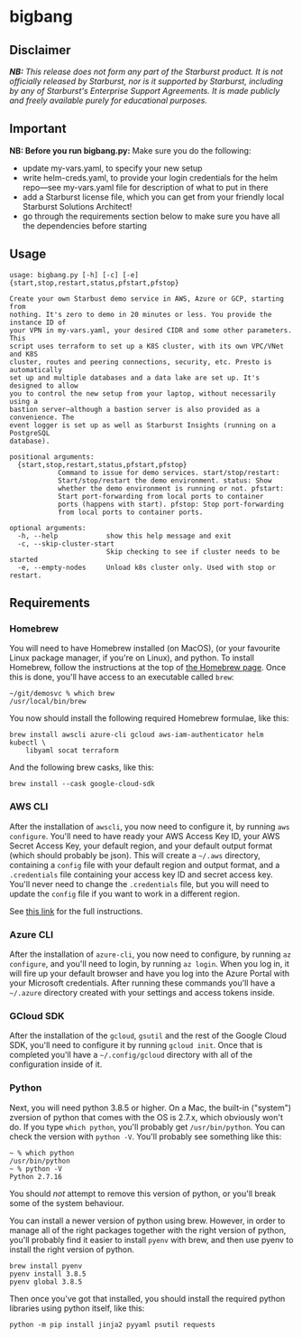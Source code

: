 # bigbang

## Disclaimer

**_NB:_** *This release does not form any part of the Starburst product. It is
not officially released by Starburst, nor is it supported by Starburst,
including by any of Starburst's Enterprise Support Agreements. It is made
publicly and freely available purely for educational purposes.*

## Important

**NB: Before you run bigbang.py:** Make sure you do the following:

- update my-vars.yaml, to specify your new setup
- write helm-creds.yaml, to provide your login credentials for the helm repo—see
  my-vars.yaml file for description of what to put in there
- add a Starburst license file, which you can get from your friendly local
  Starburst Solutions Architect!
- go through the requirements section below to make sure you have all the
  dependencies before starting

## Usage

```
usage: bigbang.py [-h] [-c] [-e] {start,stop,restart,status,pfstart,pfstop}

Create your own Starbust demo service in AWS, Azure or GCP, starting from
nothing. It's zero to demo in 20 minutes or less. You provide the instance ID of
your VPN in my-vars.yaml, your desired CIDR and some other parameters. This
script uses terraform to set up a K8S cluster, with its own VPC/VNet and K8S
cluster, routes and peering connections, security, etc. Presto is automatically
set up and multiple databases and a data lake are set up. It's designed to allow
you to control the new setup from your laptop, without necessarily using a
bastion server—although a bastion server is also provided as a convenience. The
event logger is set up as well as Starburst Insights (running on a PostgreSQL
database).

positional arguments:
  {start,stop,restart,status,pfstart,pfstop}
			Command to issue for demo services. start/stop/restart:
			Start/stop/restart the demo environment. status: Show
			whether the demo environment is running or not. pfstart:
			Start port-forwarding from local ports to container
			ports (happens with start). pfstop: Stop port-forwarding
			from local ports to container ports.

optional arguments:
  -h, --help            show this help message and exit
  -c, --skip-cluster-start
                        Skip checking to see if cluster needs to be started
  -e, --empty-nodes     Unload k8s cluster only. Used with stop or restart.
```

## Requirements

### Homebrew

You will need to have Homebrew installed (on MacOS), (or your favourite Linux
package manager, if you're on Linux), and python. To install Homebrew, follow
the instructions at the top of [the Homebrew page](https://brew.sh). Once this
is done, you'll have access to an executable called `brew`:

```
~/git/demosvc % which brew  
/usr/local/bin/brew
```

You now should install the following required Homebrew formulae, like this:

```
brew install awscli azure-cli gcloud aws-iam-authenticator helm kubectl \
    libyaml socat terraform
```

And the following brew casks, like this:

```
brew install --cask google-cloud-sdk
```

### AWS CLI

After the installation of `awscli`, you now need to configure it, by running
`aws configure`. You'll need to have ready your AWS Access Key ID, your AWS
Secret Access Key, your default region, and your default output format (which
should probably be json). This will create a `~/.aws` directory, containing a
`config` file with your default region and output format, and a `.credentials`
file containing your access key ID and secret access key. You'll never need to
change the `.credentials` file, but you will need to update the `config` file if
you want to work in a different region.

See [this link](https://docs.aws.amazon.com/cli/latest/userguide/cli-configure-quickstart.html#cli-configure-quickstart-config) for the full instructions.

### Azure CLI

After the installation of `azure-cli`, you now need to configure, by running `az
configure`, and you'll need to login, by running `az login`. When you log in, it
will fire up your default browser and have you log into the Azure Portal with
your Microsoft credentials. After running these commands you'll have a
`~/.azure` directory created with your settings and access tokens inside.

### GCloud SDK

After the installation of the `gcloud`, `gsutil` and the rest of the Google
Cloud SDK, you'll need to configure it by running `gcloud init`. Once that is
completed you'll have a `~/.config/gcloud` directory with all of the
configuration inside of it.

### Python

Next, you will need python 3.8.5 or higher. On a Mac, the built-in ("system")
zversion of python that comes with the OS is 2.7.x, which obviously won't do. If
you type `which python`, you'll probably get `/usr/bin/python`. You can check
the version with `python -V`. You'll probably see something like this:

```
~ % which python
/usr/bin/python
~ % python -V
Python 2.7.16
```

You should _not_ attempt to remove this version of python, or you'll break some
of the system behaviour.

You can install a newer version of python using brew. However, in order to
manage all of the right packages together with the right version of python,
you'll probably find it easier to install `pyenv` with brew, and then use pyenv
to install the right version of python.

```
brew install pyenv
pyenv install 3.8.5
pyenv global 3.8.5
```

Then once you've got that installed, you should install the required python
libraries using python itself, like this:

`python -m pip install jinja2 pyyaml psutil requests`
